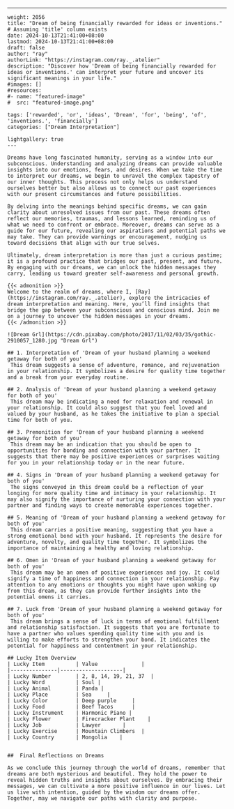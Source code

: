 ---
    weight: 2056
    title: "Dream of being financially rewarded for ideas or inventions."  # Assuming 'title' column exists
    date: 2024-10-13T21:41:00+08:00
    lastmod: 2024-10-13T21:41:00+08:00
    draft: false
    author: "ray"
    authorLink: "https://instagram.com/ray._.atelier"
    description: "Discover how 'Dream of being financially rewarded for ideas or inventions.' can interpret your future and uncover its significant meanings in your life."
    #images: []
    #resources:
    #- name: "featured-image"
    #  src: "featured-image.png"
    
    tags: ['rewarded', 'or', 'ideas', 'Dream', 'for', 'being', 'of', 'inventions.', 'financially']
    categories: ["Dream Interpretation"]
    
    lightgallery: true
    ---
    
    Dreams have long fascinated humanity, serving as a window into our subconscious. Understanding and analyzing dreams can provide valuable insights into our emotions, fears, and desires. When we take the time to interpret our dreams, we begin to unravel the complex tapestry of our inner thoughts. This process not only helps us understand ourselves better but also allows us to connect our past experiences with our present circumstances and future possibilities.
    
    By delving into the meanings behind specific dreams, we can gain clarity about unresolved issues from our past. These dreams often reflect our memories, traumas, and lessons learned, reminding us of what we need to confront or embrace. Moreover, dreams can serve as a guide for our future, revealing our aspirations and potential paths we may take. They can provide warnings or encouragement, nudging us toward decisions that align with our true selves.
    
    Ultimately, dream interpretation is more than just a curious pastime; it is a profound practice that bridges our past, present, and future. By engaging with our dreams, we can unlock the hidden messages they carry, leading us toward greater self-awareness and personal growth.
    
    {{< admonition >}}
    Welcome to the realm of dreams, where I, [Ray](https://instagram.com/ray._.atelier), explore the intricacies of dream interpretation and meaning. Here, you’ll find insights that bridge the gap between your subconscious and conscious mind. Join me on a journey to uncover the hidden messages in your dreams.
    {{< /admonition >}}
    
    ![Dream Grl](https://cdn.pixabay.com/photo/2017/11/02/03/35/gothic-2910057_1280.jpg "Dream Grl")
    
    ## 1. Interpretation of 'Dream of your husband planning a weekend getaway for both of you'
     This dream suggests a sense of adventure, romance, and rejuvenation in your relationship. It symbolizes a desire for quality time together and a break from your everyday routine.
    
    ## 2. Analysis of 'Dream of your husband planning a weekend getaway for both of you'
     This dream may be indicating a need for relaxation and renewal in your relationship. It could also suggest that you feel loved and valued by your husband, as he takes the initiative to plan a special time for both of you.
    
    ## 3. Premonition for 'Dream of your husband planning a weekend getaway for both of you'
     This dream may be an indication that you should be open to opportunities for bonding and connection with your partner. It suggests that there may be positive experiences or surprises waiting for you in your relationship today or in the near future.
    
    ## 4. Signs in 'Dream of your husband planning a weekend getaway for both of you'
     The signs conveyed in this dream could be a reflection of your longing for more quality time and intimacy in your relationship. It may also signify the importance of nurturing your connection with your partner and finding ways to create memorable experiences together.
    
    ## 5. Meaning of 'Dream of your husband planning a weekend getaway for both of you'
     This dream carries a positive meaning, suggesting that you have a strong emotional bond with your husband. It represents the desire for adventure, novelty, and quality time together. It symbolizes the importance of maintaining a healthy and loving relationship.
    
    ## 6. Omen in 'Dream of your husband planning a weekend getaway for both of you'
     This dream may be an omen of positive experiences and joy. It could signify a time of happiness and connection in your relationship. Pay attention to any emotions or thoughts you might have upon waking up from this dream, as they can provide further insights into the potential omens it carries.
    
    ## 7. Luck from 'Dream of your husband planning a weekend getaway for both of you'
     This dream brings a sense of luck in terms of emotional fulfillment and relationship satisfaction. It suggests that you are fortunate to have a partner who values spending quality time with you and is willing to make efforts to strengthen your bond. It indicates the potential for happiness and contentment in your relationship.
    
    ## Lucky Item Overview
    | Lucky Item          | Value              |
    |---------------|--------------------|
    | Lucky Number        | 2, 8, 14, 19, 21, 37  |
    | Lucky Word          | Soul |
    | Lucky Animal        | Panda |
    | Lucky Place         | Sea     |
    | Lucky Color         | Deep purple     |
    | Lucky Food          | Beef Tacos      |
    | Lucky Instrument    | Harmonic Piano |
    | Lucky Flower        | Firecracker Plant    |
    | Lucky Job           | Lawyer       |
    | Lucky Exercise      | Mountain Climbers  |
    | Lucky Country       | Mongolia    |
    
    
    ##  Final Reflections on Dreams
    
    As we conclude this journey through the world of dreams, remember that dreams are both mysterious and beautiful. They hold the power to reveal hidden truths and insights about ourselves. By embracing their messages, we can cultivate a more positive influence in our lives. Let us live with intention, guided by the wisdom our dreams offer. Together, may we navigate our paths with clarity and purpose.
    